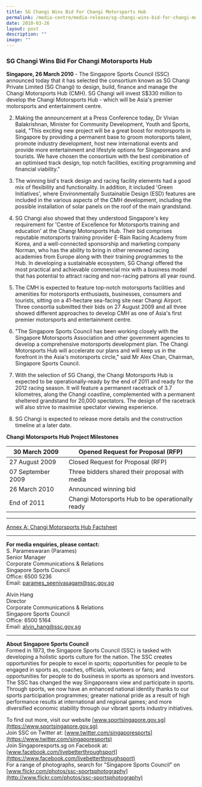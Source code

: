 ```yaml
---
title: SG Changi Wins Bid For Changi Motorsports Hub
permalink: /media-centre/media-release/sg-changi-wins-bid-for-changi-motorsports-hub/
date: 2010-03-26
layout: post
description: ""
image: ""
---
```

### **SG Changi Wins Bid For Changi Motorsports Hub**

**Singapore, 26 March 2010** - The Singapore Sports Council (SSC) announced today that it has selected the consortium known as SG Changi Private Limited (SG Changi) to design, build, finance and manage the Changi Motorsports Hub (CMH). SG Changi will invest S$330 million to develop the Changi Motorsports Hub - which will be Asia's premier motorsports and entertainment centre.

2. Making the announcement at a Press Conference today, Dr Vivian Balakrishnan, Minister for Community Development, Youth and Sports, said, "This exciting new project will be a great boost for motorsports in Singapore by providing a permanent base to groom motorsports talent, promote industry development, host new international events and provide more entertainment and lifestyle options for Singaporeans and tourists. We have chosen the consortium with the best combination of an optimised track design, top notch facilities, exciting programming and financial viability."

3. The winning bid's track design and racing facility elements had a good mix of flexibility and functionality. In addition, it included 'Green Initiatives', where Environmentally Sustainable Design (ESD) features are included in the various aspects of the CMH development, including the possible installation of solar panels on the roof of the main grandstand.

4. SG Changi also showed that they understood Singapore's key requirement for 'Centre of Excellence for Motorsports training and education' at the Changi Motorsports Hub. Their bid comprises reputable motorsports training provider E-Rain Racing Academy from Korea, and a well-connected sponsorship and marketing company Norman, who has the ability to bring in other renowned racing academies from Europe along with their training programmes to the Hub. In developing a sustainable ecosystem, SG Changi offered the most practical and achievable commercial mix with a business model that has potential to attract racing and non-racing patrons all year round.

5. The CMH is expected to feature top-notch motorsports facilities and amenities for motorsports enthusiasts, businesses, consumers and tourists, sitting on a 41-hectare sea-facing site near Changi Airport. Three consortia submitted their bids on 27 August 2009 and all three showed different approaches to develop CMH as one of Asia's first premier motorsports and entertainment centre.

6. "The Singapore Sports Council has been working closely with the Singapore Motorsports Association and other government agencies to develop a comprehensive motorsports development plan. The Changi Motorsports Hub will accelerate our plans and will keep us in the forefront in the Asia's motorsports circle," said Mr Alex Chan, Chairman, Singapore Sports Council.

7. With the selection of SG Changi, the Changi Motorsports Hub is expected to be operationally-ready by the end of 2011 and ready for the 2012 racing season. It will feature a permanent racetrack of 3.7 kilometres, along the Changi coastline, complemented with a permanent sheltered grandstand for 20,000 spectators. The design of the racetrack will also strive to maximise spectator viewing experience.

8. SG Changi is expected to release more details and the construction timeline at a later date.

**Changi Motorsports Hub Project Milestones**

| 30 March 2009 | Opened Request for Proposal (RFP) |
|---|---|
| 27 August 2009 | Closed Request for Proposal (RFP) |
| 07 September 2009 | Three bidders shared their proposal with media |
| 26 March 2010 | Announced winning bid |
| End of 2011 | Changi Motorsports Hub to be operationally ready |

---

[Annex A: Changi Motorsports Hub Factsheet](/files/Media%20Centre/Media%20Release/2010/March/Changi20Motorsports20Hub20Factsheet202620March2010pdf.pdf)

---

**For media enquiries, please contact:**
<br>
S. Parameswaran (Parames)<br>
Senior Manager<br>
Corporate Communications & Relations<br>
Singapore Sports Council<br>
Office: 6500 5236<br>
Email: [parames_seenivasagam@ssc.gov.sg](mailto:parames_seenivasagam@ssc.gov.sg)

Alvin Hang<br>
Director<br>
Corporate Communications & Relations<br>
Singapore Sports Council<br>
Office: 6500 5164<br>
Email: [alvin_hang@ssc.gov.sg](mailto:alvin_hang@ssc.gov.sg)

---

**About Singapore Sports Council**<br>
Formed in 1973, the Singapore Sports Council (SSC) is tasked with developing a holistic sports culture for the nation. The SSC creates opportunities for people to excel in sports; opportunities for people to be engaged in sports as, coaches, officials, volunteers or fans; and opportunities for people to do business in sports as sponsors and investors. The SSC has changed the way Singaporeans view and participate in sports. Through sports, we now have an enhanced national identity thanks to our sports participation programmes; greater national pride as a result of high performance results at international and regional games; and more diversified economic stability through our vibrant sports industry initiatives.

To find out more, visit our website [www.sportsingapore.gov.sg](https://www.sportsingapore.gov.sg)<br>
Join SSC on Twitter at: [www.twitter.com/singaporesports](https://www.twitter.com/singaporesports)<br>
Join Singaporesports.sg on Facebook at: [www.facebook.com/livebetterthroughsport](https://www.facebook.com/livebetterthroughsport)<br>
For a range of photographs, search for "Singapore Sports Council" on [www.flickr.com/photos/ssc-sportsphotography](http://www.flickr.com/photos/ssc-sportsphotography)